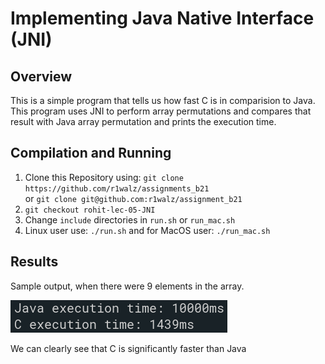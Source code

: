 # Implementing Java Native Interface (JNI)

## Overview

This is a simple program that tells us how fast C is in comparision to Java. This program uses JNI to perform array permutations and compares that result with Java array permutation and prints the execution time.

## Compilation and Running

1. Clone this Repository using: `git clone https://github.com/r1walz/assignments_b21`  
or `git clone git@github.com:r1walz/assignment_b21`
2. `git checkout rohit-lec-05-JNI`
3. Change `include` directories in `run.sh` or `run_mac.sh`
4. Linux user use: `./run.sh` and for MacOS user: `./run_mac.sh`

## Results

Sample output, when there were 9 elements in the array.

![Result](images/result.png)

We can clearly see that C is significantly faster than Java